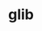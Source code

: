 ---
title: "glib"
layout: cache
categories: [package, develop-2023-11-05]
meta: {"versions": ["2.78.0"], "compilers": ["gcc@=11.1.0", "gcc@=11.4.0", "gcc@=7.5.0", "gcc@=9.4.0", "oneapi@=2023.2.0"], "oss": ["ubuntu18.04", "ubuntu20.04", "ubuntu22.04"], "platforms": ["linux"], "targets": ["neoverse_v1", "ppc64le", "x86_64_v3"], "stacks": ["data-vis-sdk", "e4s", "e4s-neoverse_v1", "e4s-oneapi", "e4s-power", "radiuss", "root", "tutorial"], "num_specs": 7, "num_specs_by_stack": {"root": 7, "radiuss": 1, "e4s-neoverse_v1": 1, "e4s-power": 1, "data-vis-sdk": 1, "e4s": 1, "e4s-oneapi": 1, "tutorial": 1}}
spec_details: [{"hash": "b44yblizpmh6gqcrcwm3ms5uoqqfitdw", "compiler": "gcc@=7.5.0", "versions": ["2.78.0"], "os": "ubuntu18.04", "platform": "linux", "target": "x86_64_v3", "variants": ["build_system=meson", "buildtype=release", "default_library=shared", "~libmount", "patches=2c25d7b", "~strip", "tracing=none"], "stacks": ["root", "radiuss"], "size": "-", "tarball": "https://binaries.spack.io/releases/develop-2023-11-05/build_cache/linux-ubuntu18.04-x86_64_v3/gcc-7.5.0/glib-2.78.0/linux-ubuntu18.04-x86_64_v3-gcc-7.5.0-glib-2.78.0-b44yblizpmh6gqcrcwm3ms5uoqqfitdw.spack"}, {"hash": "eweppnnq5b2er5duwjoewbooo7dyftw2", "compiler": "gcc@=11.4.0", "versions": ["2.78.0"], "os": "ubuntu20.04", "platform": "linux", "target": "neoverse_v1", "variants": ["build_system=meson", "buildtype=release", "default_library=shared", "~libmount", "patches=2c25d7b", "~strip", "tracing=none"], "stacks": ["root", "e4s-neoverse_v1"], "size": "-", "tarball": "https://binaries.spack.io/releases/develop-2023-11-05/build_cache/linux-ubuntu20.04-neoverse_v1/gcc-11.4.0/glib-2.78.0/linux-ubuntu20.04-neoverse_v1-gcc-11.4.0-glib-2.78.0-eweppnnq5b2er5duwjoewbooo7dyftw2.spack"}, {"hash": "h2nxevep6sc2jdn4xgmoix4keltdqxvs", "compiler": "gcc@=9.4.0", "versions": ["2.78.0"], "os": "ubuntu20.04", "platform": "linux", "target": "ppc64le", "variants": ["build_system=meson", "buildtype=release", "default_library=shared", "~libmount", "patches=2c25d7b", "~strip", "tracing=none"], "stacks": ["root", "e4s-power"], "size": "-", "tarball": "https://binaries.spack.io/releases/develop-2023-11-05/build_cache/linux-ubuntu20.04-ppc64le/gcc-9.4.0/glib-2.78.0/linux-ubuntu20.04-ppc64le-gcc-9.4.0-glib-2.78.0-h2nxevep6sc2jdn4xgmoix4keltdqxvs.spack"}, {"hash": "lfcy3erllvumtgaa6bsrstnrexigcmhj", "compiler": "gcc@=11.1.0", "versions": ["2.78.0"], "os": "ubuntu20.04", "platform": "linux", "target": "x86_64_v3", "variants": ["build_system=meson", "buildtype=release", "default_library=shared", "~libmount", "patches=2c25d7b", "~strip", "tracing=none"], "stacks": ["root", "data-vis-sdk"], "size": "-", "tarball": "https://binaries.spack.io/releases/develop-2023-11-05/build_cache/linux-ubuntu20.04-x86_64_v3/gcc-11.1.0/glib-2.78.0/linux-ubuntu20.04-x86_64_v3-gcc-11.1.0-glib-2.78.0-lfcy3erllvumtgaa6bsrstnrexigcmhj.spack"}, {"hash": "dripahrq6jiulkberih3zulhkioq6unp", "compiler": "gcc@=11.4.0", "versions": ["2.78.0"], "os": "ubuntu20.04", "platform": "linux", "target": "x86_64_v3", "variants": ["build_system=meson", "buildtype=release", "default_library=shared", "~libmount", "patches=2c25d7b", "~strip", "tracing=none"], "stacks": ["e4s", "root"], "size": "-", "tarball": "https://binaries.spack.io/releases/develop-2023-11-05/build_cache/linux-ubuntu20.04-x86_64_v3/gcc-11.4.0/glib-2.78.0/linux-ubuntu20.04-x86_64_v3-gcc-11.4.0-glib-2.78.0-dripahrq6jiulkberih3zulhkioq6unp.spack"}, {"hash": "cgfhv74neg4l24h3fmakxdxtt5xrlpub", "compiler": "oneapi@=2023.2.0", "versions": ["2.78.0"], "os": "ubuntu20.04", "platform": "linux", "target": "x86_64_v3", "variants": ["build_system=meson", "buildtype=release", "default_library=shared", "~libmount", "patches=2c25d7b", "~strip", "tracing=none"], "stacks": ["e4s-oneapi", "root"], "size": "-", "tarball": "https://binaries.spack.io/releases/develop-2023-11-05/build_cache/linux-ubuntu20.04-x86_64_v3/oneapi-2023.2.0/glib-2.78.0/linux-ubuntu20.04-x86_64_v3-oneapi-2023.2.0-glib-2.78.0-cgfhv74neg4l24h3fmakxdxtt5xrlpub.spack"}, {"hash": "iebre2xl7gj3yzryuaegzblqb7imy3zb", "compiler": "gcc@=11.4.0", "versions": ["2.78.0"], "os": "ubuntu22.04", "platform": "linux", "target": "x86_64_v3", "variants": ["build_system=meson", "buildtype=release", "default_library=shared", "~libmount", "patches=2c25d7b", "~strip", "tracing=none"], "stacks": ["tutorial", "root"], "size": "-", "tarball": "https://binaries.spack.io/releases/develop-2023-11-05/build_cache/linux-ubuntu22.04-x86_64_v3/gcc-11.4.0/glib-2.78.0/linux-ubuntu22.04-x86_64_v3-gcc-11.4.0-glib-2.78.0-iebre2xl7gj3yzryuaegzblqb7imy3zb.spack"}]
---